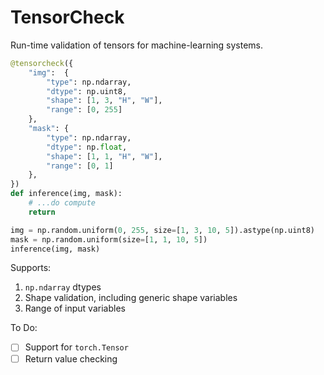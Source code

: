# TensorCheck

Run-time validation of tensors for machine-learning systems.

```python
@tensorcheck({
    "img":  {
        "type": np.ndarray, 
        "dtype": np.uint8,
        "shape": [1, 3, "H", "W"],
        "range": [0, 255] 
    },
    "mask": {
        "type": np.ndarray, 
        "dtype": np.float,
        "shape": [1, 1, "H", "W"],
        "range": [0, 1] 
    },
})
def inference(img, mask):
    # ...do compute
    return

img = np.random.uniform(0, 255, size=[1, 3, 10, 5]).astype(np.uint8)
mask = np.random.uniform(size=[1, 1, 10, 5])
inference(img, mask)
```

Supports:
1. `np.ndarray` dtypes
2. Shape validation, including generic shape variables
3. Range of input variables

To Do:
- [ ] Support for `torch.Tensor`
- [ ] Return value checking
